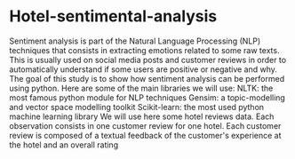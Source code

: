 # Hotel-sentimental-analysis
Sentiment analysis is part of the Natural Language Processing (NLP) techniques that consists in extracting emotions related to some raw texts. This is usually used on social media posts and customer reviews in order to automatically understand if some users are positive or negative and why. The goal of this study is to show how sentiment analysis can be performed using python. Here are some of the main libraries we will use:  NLTK: the most famous python module for NLP techniques Gensim: a topic-modelling and vector space modelling toolkit Scikit-learn: the most used python machine learning library We will use here some hotel reviews data. Each observation consists in one customer review for one hotel. Each customer review is composed of a textual feedback of the customer's experience at the hotel and an overall rating
